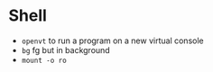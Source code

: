 # Shell

- `openvt` to run a program on a new virtual console
- `bg` fg but in background
- `mount -o ro`
